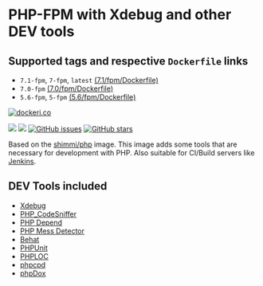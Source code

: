# PHP-FPM with Xdebug and other DEV tools
## Supported tags and respective `Dockerfile` links
* `7.1-fpm`, `7-fpm`, `latest` [(7.1/fpm/Dockerfile)](https://github.com/Shimmi/docker-php-dev/blob/master/7.1/fpm/Dockerfile)
* `7.0-fpm` [(7.0/fpm/Dockerfile)](https://github.com/Shimmi/docker-php-dev/blob/master/7.0/fpm/Dockerfile)
* `5.6-fpm`, `5-fpm` [(5.6/fpm/Dockerfile)](https://github.com/Shimmi/docker-php-dev/blob/master/5.6/fpm/Dockerfile)

[![dockeri.co](http://dockeri.co/image/shimmi/php-dev)](https://registry.hub.docker.com/shimmi/php-dev/)

[![](https://images.microbadger.com/badges/image/shimmi/php-dev.svg)](https://microbadger.com/images/shimmi/php-dev "Get your own image badge on microbadger.com")
[![](https://images.microbadger.com/badges/version/shimmi/php-dev.svg)](https://microbadger.com/images/shimmi/php-dev "Get your own version badge on microbadger.com")
[![GitHub issues](https://img.shields.io/github/issues/shimmi/docker-php-dev.svg "GitHub issues")](https://github.com/shimmi/docker-php-dev)
[![GitHub stars](https://img.shields.io/github/stars/shimmi/docker-php-dev.svg "GitHub stars")](https://github.com/shimmi/docker-php-dev)

Based on the [shimmi/php](https://store.docker.com/community/images/shimmi/php "shimmi/php") image.
This image adds some tools that are necessary for development with PHP.
Also suitable for CI/Build servers like [Jenkins](https://store.docker.com/community/images/shimmi/jenkins).

## DEV Tools included
* [Xdebug](https://xdebug.org/)
* [PHP_CodeSniffer](https://github.com/squizlabs/PHP_CodeSniffer)
* [PHP Depend](https://pdepend.org/)
* [PHP Mess Detector](https://phpmd.org/)
* [Behat](http://behat.org/)
* [PHPUnit](https://phpunit.de/)
* [PHPLOC](https://github.com/sebastianbergmann/phploc)
* [phpcpd](https://github.com/sebastianbergmann/phpcpd)
* [phpDox](http://phpdox.de/)
